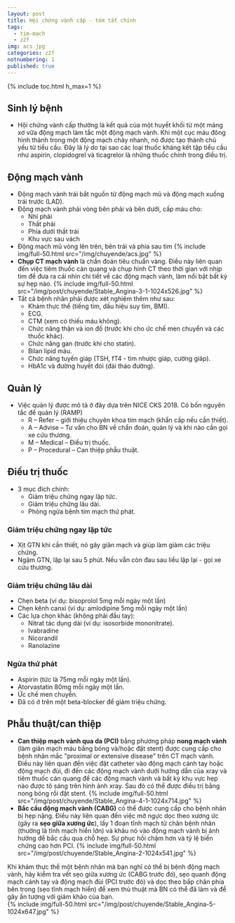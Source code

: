 ```yaml
---
layout: post
title: Hội chứng vành cấp - tóm tắt chính
tags:
  - tim-mạch
  - z2f
img: acs.jpg
categories: z2f
notnumbering: 1
published: true
---
```


{% include toc.html h_max=1 %} 

## Sinh lý bệnh
- Hội chứng vành cấp thường là kết quả của một huyết khối từ một mảng xơ vữa động mạch làm tắc một động mạch vành. Khi một cục máu đông hình thành trong một động mạch chảy nhanh, nó được tạo thành chủ yếu từ tiểu cầu. Đây là lý do tại sao các loại thuốc kháng kết tập tiểu cầu như aspirin, clopidogrel và ticagrelor là những thuốc chính trong điều trị.

## Động mạch vành
- Động mạch vành trái bắt nguồn từ động mạch mũ và động mạch xuống trái trước (LAD).
- Động mạch vành phải vòng bên phải và bên dưới, cấp máu cho:
	- Nhĩ phải
	- Thất phải
	- Phía dưới thất trái
	- Khu vực sau vách
- Động mạch mũ vòng lên trên, bên trái và phía sau tim
{% include img/full-50.html src="/img/chuyende/acs.jpg" %} 
- **Chụp CT mạch vành** là chẩn đoán tiêu chuẩn vàng. Điều này liên quan đến việc tiêm thuốc cản quang và chụp hình CT theo thời gian với nhịp tim để đưa ra cái nhìn chi tiết về các động mạch vành, làm nổi bật bất kỳ sự hẹp nào.
{% include img/full-50.html src="/img/post/chuyende/Stable_Angina-3-1-1024x526.jpg" %}
- Tất cả bệnh nhân phải được xét nghiệm thêm như sau:
	- Khám thực thể (tiếng tim, dấu hiệu suy tim, BMI).
	- ECG.
	- CTM (xem có thiếu máu không).
	- Chức năng thận và ion đồ (trước khi cho ức chế men chuyển và các thuốc khác).
	- Chức năng gan (trước khi cho statin).
	- Bilan lipid máu.
	- Chức năng tuyến giáp (TSH, fT4 - tìm nhược giáp, cường giáp).
	- HbA1c và đường huyết đói (đái tháo đường).

## Quản lý
- Việc quản lý được mô tả ở đây dựa trên NICE CKS 2018. Có bốn nguyên tắc để quản lý (RAMP)
	- R – Refer – giới thiệu chuyên khoa tim mạch (khẩn cấp nếu cần thiết).
	- A – Advise – Tư vấn cho BN về chẩn đoán, quản lý và khi nào cần gọi xe cứu thương.
	- M – Medical – Điều trị thuốc.
	- P – Procedural – Can thiệp phẫu thuật.

## Điều trị thuốc
- 3 mục đích chính:
	- Giảm triệu chứng ngay lập tức.
	- Giảm triệu chứng lâu dài.
	- Phòng ngừa bệnh tim mạch thứ phát.

### Giảm triệu chứng ngay lập tức 
- Xịt GTN khi cần thiết, nó gây giãn mạch và giúp làm giảm các triệu chứng.
- Ngậm GTN, lặp lại sau 5 phút. Nếu vẫn còn đau sau liều lặp lại - gọi xe cứu thương.

### Giảm triệu chứng lâu dài
- Chẹn beta (ví dụ: bisoprolol 5mg mỗi ngày một lần)
- Chẹn kênh canxi (ví dụ: amlodipine 5mg mỗi ngày một lần)
- Các lựa chọn khác (không phải đầu tay):
	- Nitrat tác dụng dài (ví dụ: isosorbide mononitrate).
	- Ivabradine
	- Nicorandil
	- Ranolazine

### Ngừa thứ phát
- Aspirin (tức là 75mg mỗi ngày một lần).
- Atorvastatin 80mg mỗi ngày một lần.
- Ức chế men chuyển.
- Đã có ở trên một beta-blocker để giảm triệu chứng.

## Phẫu thuật/can thiệp
- **Can thiệp mạch vành qua da (PCI)** bằng phương pháp **nong mạch vành** (làm giãn mạch máu bằng bóng và/hoặc đặt stent) được cung cấp cho bệnh nhân mắc "proximal or extensive disease" trên CT mạch vành. Điều này liên quan đến việc đặt catheter vào động mạch cánh tay hoặc động mạch đùi, đi đến các động mạch vành dưới hướng dẫn của xray và tiêm thuốc cản quang để các động mạch vành và bất kỳ khu vực hẹp nào được tô sáng trên hình ảnh xray. Sau đó có thể được điều trị bằng nong bóng rồi đặt stent.
{% include img/full-50.html src="/img/post/chuyende/Stable_Angina-4-1-1024x714.jpg" %}
- **Bắc cầu động mạch vành (CABG)** có thể được cung cấp cho bệnh nhân bị hẹp nặng. Điều này liên quan đến việc mở ngực dọc theo xương ức (gây ra **sẹo giữa xương ức**), lấy 1 đoạn tĩnh mạch từ chân bệnh nhân (thường là tĩnh mạch hiển lớn) và khâu nó vào động mạch vành bị ảnh hưởng để bắc cầu qua chỗ hẹp. Sự phục hồi chậm hơn và tỷ lệ biến chứng cao hơn PCI.
{% include img/full-50.html src="/img/post/chuyende/Stable_Angina-2-1024x541.jpg" %}
<div class="alert alert-success" role="alert">
  Khi khám thực thể một bệnh nhân mà bạn nghĩ có thể bị bệnh động mạch vành, hãy kiểm tra vết sẹo giữa xương ức (CABG trước đó), sẹo quanh động mạch cánh tay và động mạch đùi (PCI trước đó) và dọc theo bắp chân phía bên trong (sẹo tĩnh mạch hiển) để xem thủ thuật mà BN có thể đã làm và để gây ấn tượng với giám khảo của bạn.
</div>
{% include img/full-50.html src="/img/post/chuyende/Stable_Angina-5-1024x647.jpg" %}

